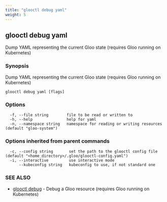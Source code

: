 ```yaml
---
title: "glooctl debug yaml"
weight: 5
---
```

## glooctl debug yaml

Dump YAML representing the current Gloo state (requires Gloo running on Kubernetes)

### Synopsis

Dump YAML representing the current Gloo state (requires Gloo running on Kubernetes)

```
glooctl debug yaml [flags]
```

### Options

```
  -f, --file string        file to be read or written to
  -h, --help               help for yaml
  -n, --namespace string   namespace for reading or writing resources (default "gloo-system")
```

### Options inherited from parent commands

```
  -c, --config string       set the path to the glooctl config file (default "<home_directory>/.gloo/glooctl-config.yaml")
  -i, --interactive         use interactive mode
      --kubeconfig string   kubeconfig to use, if not standard one
```

### SEE ALSO

* [glooctl debug](../glooctl_debug)	 - Debug a Gloo resource (requires Gloo running on Kubernetes)

